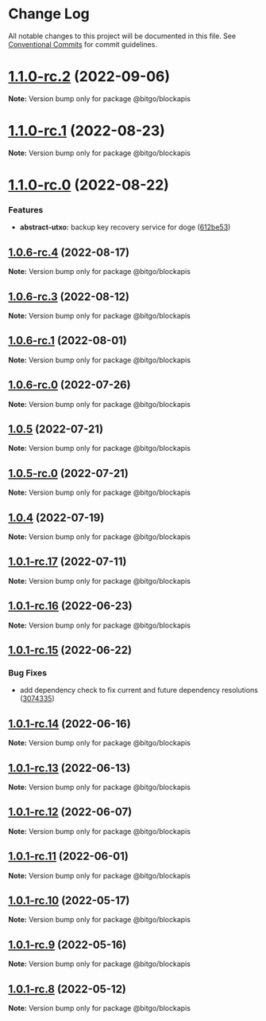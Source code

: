 # Change Log

All notable changes to this project will be documented in this file.
See [Conventional Commits](https://conventionalcommits.org) for commit guidelines.

# [1.1.0-rc.2](https://github.com/BitGo/BitGoJS/compare/@bitgo/blockapis@1.1.0-rc.1...@bitgo/blockapis@1.1.0-rc.2) (2022-09-06)

**Note:** Version bump only for package @bitgo/blockapis





# [1.1.0-rc.1](https://github.com/BitGo/BitGoJS/compare/@bitgo/blockapis@1.1.0-rc.0...@bitgo/blockapis@1.1.0-rc.1) (2022-08-23)

**Note:** Version bump only for package @bitgo/blockapis





# [1.1.0-rc.0](https://github.com/BitGo/BitGoJS/compare/@bitgo/blockapis@1.0.6-rc.4...@bitgo/blockapis@1.1.0-rc.0) (2022-08-22)


### Features

* **abstract-utxo:** backup key recovery service for doge ([612be53](https://github.com/BitGo/BitGoJS/commit/612be533836f33fdecb9584ddc0f5674df31dcb0))





## [1.0.6-rc.4](https://github.com/BitGo/BitGoJS/compare/@bitgo/blockapis@1.0.6-rc.3...@bitgo/blockapis@1.0.6-rc.4) (2022-08-17)

**Note:** Version bump only for package @bitgo/blockapis





## [1.0.6-rc.3](https://github.com/BitGo/BitGoJS/compare/@bitgo/blockapis@1.0.6-rc.2...@bitgo/blockapis@1.0.6-rc.3) (2022-08-12)

**Note:** Version bump only for package @bitgo/blockapis





## [1.0.6-rc.1](https://github.com/BitGo/BitGoJS/compare/@bitgo/blockapis@1.0.6-rc.0...@bitgo/blockapis@1.0.6-rc.1) (2022-08-01)

**Note:** Version bump only for package @bitgo/blockapis





## [1.0.6-rc.0](https://github.com/BitGo/BitGoJS/compare/@bitgo/blockapis@1.0.5...@bitgo/blockapis@1.0.6-rc.0) (2022-07-26)

**Note:** Version bump only for package @bitgo/blockapis





## [1.0.5](https://github.com/BitGo/BitGoJS/compare/@bitgo/blockapis@1.0.5-rc.0...@bitgo/blockapis@1.0.5) (2022-07-21)

**Note:** Version bump only for package @bitgo/blockapis





## [1.0.5-rc.0](https://github.com/BitGo/BitGoJS/compare/@bitgo/blockapis@1.0.4...@bitgo/blockapis@1.0.5-rc.0) (2022-07-21)

**Note:** Version bump only for package @bitgo/blockapis





## [1.0.4](https://github.com/BitGo/BitGoJS/compare/@bitgo/blockapis@1.0.1-rc.17...@bitgo/blockapis@1.0.4) (2022-07-19)

**Note:** Version bump only for package @bitgo/blockapis





## [1.0.1-rc.17](https://github.com/BitGo/BitGoJS/compare/@bitgo/blockapis@1.0.1-rc.16...@bitgo/blockapis@1.0.1-rc.17) (2022-07-11)

**Note:** Version bump only for package @bitgo/blockapis





## [1.0.1-rc.16](https://github.com/BitGo/BitGoJS/compare/@bitgo/blockapis@1.0.1-rc.15...@bitgo/blockapis@1.0.1-rc.16) (2022-06-23)

**Note:** Version bump only for package @bitgo/blockapis





## [1.0.1-rc.15](https://github.com/BitGo/BitGoJS/compare/@bitgo/blockapis@1.0.1-rc.14...@bitgo/blockapis@1.0.1-rc.15) (2022-06-22)


### Bug Fixes

* add dependency check to fix current and future dependency resolutions ([3074335](https://github.com/BitGo/BitGoJS/commit/30743356cff4ebb6d9e185f1a493b187614a1ea9))





## [1.0.1-rc.14](https://github.com/BitGo/BitGoJS/compare/@bitgo/blockapis@1.0.1-rc.13...@bitgo/blockapis@1.0.1-rc.14) (2022-06-16)

**Note:** Version bump only for package @bitgo/blockapis





## [1.0.1-rc.13](https://github.com/BitGo/BitGoJS/compare/@bitgo/blockapis@1.0.1-rc.12...@bitgo/blockapis@1.0.1-rc.13) (2022-06-13)

**Note:** Version bump only for package @bitgo/blockapis





## [1.0.1-rc.12](https://github.com/BitGo/BitGoJS/compare/@bitgo/blockapis@1.0.1-rc.11...@bitgo/blockapis@1.0.1-rc.12) (2022-06-07)

**Note:** Version bump only for package @bitgo/blockapis





## [1.0.1-rc.11](https://github.com/BitGo/BitGoJS/compare/@bitgo/blockapis@1.0.1-rc.10...@bitgo/blockapis@1.0.1-rc.11) (2022-06-01)

**Note:** Version bump only for package @bitgo/blockapis





## [1.0.1-rc.10](https://github.com/BitGo/BitGoJS/compare/@bitgo/blockapis@1.0.1-rc.9...@bitgo/blockapis@1.0.1-rc.10) (2022-05-17)

**Note:** Version bump only for package @bitgo/blockapis





## [1.0.1-rc.9](https://github.com/BitGo/BitGoJS/compare/@bitgo/blockapis@1.0.1-rc.8...@bitgo/blockapis@1.0.1-rc.9) (2022-05-16)

**Note:** Version bump only for package @bitgo/blockapis





## [1.0.1-rc.8](https://github.com/BitGo/BitGoJS/compare/@bitgo/blockapis@1.0.1-rc.7...@bitgo/blockapis@1.0.1-rc.8) (2022-05-12)

**Note:** Version bump only for package @bitgo/blockapis
